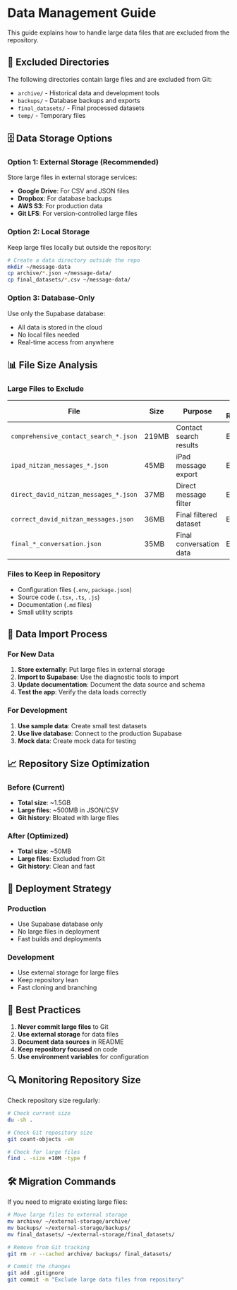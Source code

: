 # Data Management Guide

This guide explains how to handle large data files that are excluded from the repository.

## 📁 Excluded Directories

The following directories contain large files and are excluded from Git:

- `archive/` - Historical data and development tools
- `backups/` - Database backups and exports
- `final_datasets/` - Final processed datasets
- `temp/` - Temporary files

## 🗄️ Data Storage Options

### Option 1: External Storage (Recommended)

Store large files in external storage services:

- **Google Drive**: For CSV and JSON files
- **Dropbox**: For database backups
- **AWS S3**: For production data
- **Git LFS**: For version-controlled large files

### Option 2: Local Storage

Keep large files locally but outside the repository:

```bash
# Create a data directory outside the repo
mkdir ~/message-data
cp archive/*.json ~/message-data/
cp final_datasets/*.csv ~/message-data/
```

### Option 3: Database-Only

Use only the Supabase database:

- All data is stored in the cloud
- No local files needed
- Real-time access from anywhere

## 📊 File Size Analysis

### Large Files to Exclude

| File | Size | Purpose | Storage Recommendation |
|------|------|---------|----------------------|
| `comprehensive_contact_search_*.json` | 219MB | Contact search results | External storage |
| `ipad_nitzan_messages_*.json` | 45MB | iPad message export | External storage |
| `direct_david_nitzan_messages_*.json` | 37MB | Direct message filter | External storage |
| `correct_david_nitzan_messages.json` | 36MB | Final filtered dataset | External storage |
| `final_*_conversation.json` | 35MB | Final conversation data | External storage |

### Files to Keep in Repository

- Configuration files (`.env`, `package.json`)
- Source code (`.tsx`, `.ts`, `.js`)
- Documentation (`.md` files)
- Small utility scripts

## 🔧 Data Import Process

### For New Data

1. **Store externally**: Put large files in external storage
2. **Import to Supabase**: Use the diagnostic tools to import
3. **Update documentation**: Document the data source and schema
4. **Test the app**: Verify the data loads correctly

### For Development

1. **Use sample data**: Create small test datasets
2. **Use live database**: Connect to the production Supabase
3. **Mock data**: Create mock data for testing

## 📈 Repository Size Optimization

### Before (Current)
- **Total size**: ~1.5GB
- **Large files**: ~500MB in JSON/CSV
- **Git history**: Bloated with large files

### After (Optimized)
- **Total size**: ~50MB
- **Large files**: Excluded from Git
- **Git history**: Clean and fast

## 🚀 Deployment Strategy

### Production
- Use Supabase database only
- No large files in deployment
- Fast builds and deployments

### Development
- Use external storage for large files
- Keep repository lean
- Fast cloning and branching

## 📝 Best Practices

1. **Never commit large files** to Git
2. **Use external storage** for data files
3. **Document data sources** in README
4. **Keep repository focused** on code
5. **Use environment variables** for configuration

## 🔍 Monitoring Repository Size

Check repository size regularly:

```bash
# Check current size
du -sh .

# Check Git repository size
git count-objects -vH

# Check for large files
find . -size +10M -type f
```

## 🛠️ Migration Commands

If you need to migrate existing large files:

```bash
# Move large files to external storage
mv archive/ ~/external-storage/archive/
mv backups/ ~/external-storage/backups/
mv final_datasets/ ~/external-storage/final_datasets/

# Remove from Git tracking
git rm -r --cached archive/ backups/ final_datasets/

# Commit the changes
git add .gitignore
git commit -m "Exclude large data files from repository"
``` 